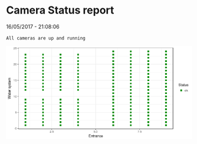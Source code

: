 Camera Status report
================
16/05/2017 - 21:08:06

    All cameras are up and running

![](camreport_files/figure-markdown_github/unnamed-chunk-2-1.png)
